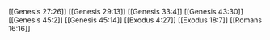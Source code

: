 [[Genesis 27:26]]
[[Genesis 29:13]]
[[Genesis 33:4]]
[[Genesis 43:30]]
[[Genesis 45:2]]
[[Genesis 45:14]]
[[Exodus 4:27]]
[[Exodus 18:7]]
[[Romans 16:16]]
